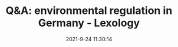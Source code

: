 ---
"title": "Q&A: environmental regulation in Germany - Lexology"
"date": "2021-9-24 11:30:14"
"feed_name": "GOOGLENEWSINDUSTRIAL"
"feed_website": "https://news.google.com/search?q=industrial%2Bincident&hl=en-US&gl=US&ceid=US:en"
"feed_rss": "https://news.google.com/rss/search?q=industrial%2Bincident&hl=en-US&gl=US&ceid=US:en"
"link": "https://www.lexology.com/library/detail.aspx?g=4c555ace-3094-4883-bbb7-17ea525085ac"
"file": "_posts/2021-1-1-0d5f8baf7211650a00d3ada1406065bc4e11b20e.md"
"accident": "0"
"drilling": "0"
"dead": "0"
"injured": "0"
"where": "unknown site"
"place": "unknown place"
---